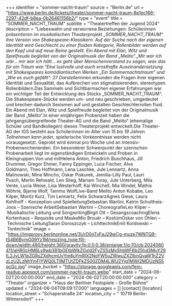 +++
identifier = "sommer-nacht-traum"
source = "Berlin.de"
url = "https://www.berlin.de/tickets/theater/sommer-nacht-traum-8e1ec166-2297-42df-b8ea-0b26461156b2/"
type = "event"
title = "SOMMER_NACHT_TRAUM"
subtitle = "Theatertreffen der Jugend 2024"
description = "Liebeswahn und verworrene Beziehungen: Schüler*innen präsentieren im musikalischen Theaterprojekt „SOMMER_NACHT_TRAUM“ ihre Version von Shakespeare-Klassikern. Auf der Suche nach der eigenen Identität wird Geschlecht zu einer fluiden Kategorie, Rollenbilder werden auf den Kopf und auf neue Beine gestellt. Ein Abend mit Elan, Witz und Spielfreude begleitet von der Originalmusik der Band „Melito“.„Mir war ich wär… mir war ich hätt… es geht über Menschenverstand zu sagen, was das für ein Traum war.“Eine lustvolle und auch ernsthafte Auseinandersetzung mit Shakespeares komödiantischen Werken „Ein Sommernachtstraum“ und „Wie es euch gefällt“: 27 Darsteller*innen erkunden die Fragen ihrer eigenen Identität und Sexualität, das Aufbrechen von stigmatisierenden, stereotypen Rollenbildern.Das Sammeln und Sichtbarmachen eigener Erfahrungen war ein wichtiger Teil der Entwicklung des Stücks „SOMMER_NACHT_TRAUM“. Die Shakespeare-Stücke werden um- und neu geschrieben, umgedeutet und brechen dadurch Sexismen auf und gestalten Geschlechterrollen fluid. Ein Abend mit Elan, Witz und Spielfreude begleitet von der Originalmusik der Band „Melito“.In einer einjährigen Probenzeit haben die jahrgangsübergreifende Theater-AG und die Band „Melito“ (ehemalige Schüler und Bandkollegen) dieses Theaterprojekt entwickelt.Die Theater-AG der IGS besteht aus Schüler*innen im Alter von 15 bis 19 Jahren. Teilnehmen kann jede*r, spielerische Vorkenntnisse werden nicht vorausgesetzt. Geprobt wird einmal pro Woche und an Intensiv-Probenwochenenden. Ein besonderer Schwerpunkt der szenischen Probenarbeit liegt im eigenständigen Entwickeln und Proben in Kleingruppen.Von und mitHelena Anton, Friedrich Buschhaus, Jill Drummer, Gregor Ehmer, Fanny Eppinger, Luca Fischer, Alva Goldmann, Theo Hoffmann, Lena Laschke, Jule Lennartz, Anna Malinowski, Mine Mincho, Oskar Piskurek, Jemilia-Lilly Paul, Lauri Pusch, Merlin Rehwald, Len Stieg, Mariam Turay, Jule Unterberg, Mila Vente, Lucia Weise, Lisa Westerhoff, Kai Winchell, Mia Windel, Mathis Wöhrle, Bjarne Wolf, Tammo WolfLive-Band Melito Anton Kobabe, Leo Kilper, Moritz Kurz, Tim Lennartz, Felix SchwarzAgnes Giese, Laura Kohlhoff – Konzeption und SpielleitungSebastian Wartini, Katrin Schultheis-Joos – Szenische ArbeitSebastian Wartini – ChoreografieLeo Kilper – Musikalische Leitung und SongwritingBirgit Ott – GesangscoachingElena Kortenhaus – Requisite und MaskeMio Brouër – KostümOskar von Ohlen – Technische LeitungSaran Doroszczyk – LichttechnikEmil Kordowski – Tontechnik"
image = "https://imgproxy.berlinonline.net/3UrD0nTvFaJ29wCg-muze7WNTQ9-tS4B6BymG09Yz1M/resizing_type:fill-down/width:480/height:360/gravity:fp:0.5:0.38/enlarge:1/q:70/cb:2024060411/aHR0cHM6Ly9wb3B1bGEtbWlkZGxld2FyZS5zMy5hbWF6b25hd3MuY29tL2JvLW1pZGRsZXdhcmUvYm8uYmRlX2NoYW5uZWwuZXZlbnQvaW1hZ2VzLzU2LzNhYmFlYWQ0LTllMTUtZDFkZS00ZDM4LWU2Yjg1MWI2MDUzNS5qcGc.jpg"
image_bucket = "https://storage.googleapis.com/fem-readup.appspot.com/sommer-nacht-traum.webp"
start_date = "2024-06-02T20:00:00.000"
end_date = "2024-06-02T20:00:00.000"
category = "Theater"
organizer = "Haus der Berliner Festspiele - Große Bühne"
updated = "2024-06-04T09:09:17.000"
languages = []
[contact]
[location]
location_street = "Schaperstraße 24"
location_city = " 10719 Berlin-Wilmersdorf"
+++
